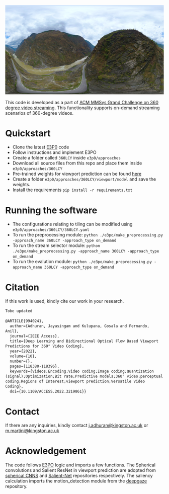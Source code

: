 ![Image](/images/ERP.png)

This code is developed as a part of [ACM MMSys Grand Challenge on 360 degree video streaming](https://2024.acmmmsys.org/gc/360-vod/). This functionality supports on-demand streaming scenarios of 360-degree videos.

# Quickstart
* Clone the latest [E3P0](https://github.com/bytedance/E3PO/tree/main) code
* Follow instructions and implement E3PO
* Create a folder called `360LCY` inside `e3p0/approaches`
* Download all source files from this repo and place them inside `e3p0/approaches/360LCY`
* Pre-trained weights for viewport prediction can be found [here](https://kingstonuniversity-my.sharepoint.com/:u:/g/personal/ku75509_kingston_ac_uk/EUvtM0ciscdLnv__MAjHtaUBOKRJlBLkg7nWNpiZRB-0Rg?e=C6PmdV)
* Create a folder `e3p0/approaches/360LCY/viewport/model` and save the weights.
* Install the requirements `pip install -r requirements.txt`

# Running the software
* The configurations relating to tiling can be modified using `e3p0/approaches/360LCY/360LCY.yaml`
* To run the preprocessing module: `python ./e3po/make_preprocessing.py -approach_name 360LCY -approach_type on_demand`
* To run the stream selector module: `python ./e3po/make_preprocessing.py -approach_name 360LCY -approach_type on_demand`
* To run the evalution module: `python ./e3po/make_preprocessing.py -approach_name 360LCY -approach_type on_demand`

# Citation
If this work is used, kindly cite our work in your research.

```
Tobe updated

@ARTICLE{9940241,
  author={Adhuran, Jayasingam and Kulupana, Gosala and Fernando, Anil},
  journal={IEEE Access}, 
  title={Deep Learning and Bidirectional Optical Flow Based Viewport Predictions for 360° Video Coding}, 
  year={2022},
  volume={10},
  number={},
  pages={118380-118396},
  keywords={Videos;Encoding;Video coding;Image coding;Quantization (signal);Optimization;Bit rate;Predictive models;360° video;perceptual coding;Regions of Interest;viewport prediction;Versatile Video Coding},
  doi={10.1109/ACCESS.2022.3219861}}
```

# Contact
If there are any inquiries, kindly contact j.adhuran@kingston.ac.uk or m.martini@kingston.ac.uk 

# Acknowledgement
The code follows [E3PO](https://github.com/bytedance/E3PO) logic and imports a few functions. The Spherical convolutions and Salient ResNet in viewport prediction are adopted from [spherical CNNS](https://github.com/jonkhler/s2cnn) and [Salient-Net](https://github.com/AmigoCDT/Salient-Net/tree/master) repositories respectively. The saliency calculation imports the motion_detection module from the [deepgaze](https://github.com/mpatacchiola/deepgaze/tree/master) repository.  


